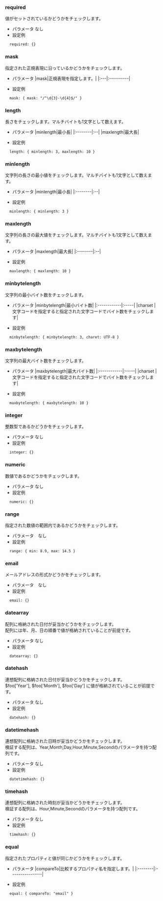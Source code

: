 ### required ###
値がセットされているかどうかをチェックします。

  * パラメータ なし
  * 設定例
```
  required: {}
```

### mask ###
指定された正規表現に沿っているかどうかをチェックします。

  * パラメータ
|mask|正規表現を指定します。|
|:---|:----------|

  * 設定例
```
  mask: { mask: "/^\d{3}-\d{4}$/" }
```

### length ###
長さをチェックします。マルチバイトも1文字として数えます。

  * パラメータ
|minlength|最小長|
|:--------|:--|
|maxlength|最大長|

  * 設定例
```
  length: { minlength: 3, maxlength: 10 }
```

### minlength ###
文字列の長さの最小値をチェックします。マルチバイトも1文字として数えます。

  * パラメータ
|minlength|最小長|
|:--------|:--|

  * 設定例
```
  minlength: { minlength: 3 }
```

### maxlength ###
文字列の長さの最大値をチェックします。マルチバイトも1文字として数えます。

  * パラメータ
|maxlength|最大長|
|:--------|:--|

  * 設定例
```
  maxlength: { maxlength: 10 }
```

### minbytelength ###
文字列の最小バイト数をチェックします。

  * パラメータ
|minbytelength|最小バイト数|
|:------------|:-----|
|charset      |文字コードを指定すると指定された文字コードでバイト数をチェックします|

  * 設定例
```
  minbytelength: { minbytelength: 3, charet: UTF-8 }
```

### maxbytelength ###
文字列の最大バイト数をチェックします。

  * パラメータ
|maxbytelength|最大バイト数|
|:------------|:-----|
|charset      |文字コードを指定すると指定された文字コードでバイト数をチェックします|

  * 設定例
```
  maxbytelength: { maxbytelength: 10 }
```

### integer ###
整数型であるかどうかをチェックします。

  * パラメータ なし
  * 設定例
```
  integer: {}
```

### numeric ###
数値であるかどうかをチェックします。
  * パラメータ なし
  * 設定例
```
  numeric: {}
```

### range ###
指定された数値の範囲内であるかどうかをチェックします。

  * パラメータ　なし
  * 設定例
```
  range: { min: 8.9, max: 14.5 }  
```

### email ###
メールアドレスの形式かどうかをチェックします。

  * パラメータ　なし
  * 設定例
```
  email: {}
```

### datearray ###
配列に格納された日付が妥当かどうかをチェックします。<br />
配列には年、月、日の順番で値が格納されていることが前提です。

  * パラメータ なし
  * 設定例
```
  datearray: {}
```

### datehash ###
連想配列に格納された日付が妥当かどうかをチェックします。<br />
$foo['Year'], $foo['Month'], $foo['Day'] に値が格納されていることが前提です。

  * パラメータ なし
  * 設定例
```
  datehash: {}
```

### datetimehash ###
連想配列に格納された日時が妥当かどうかをチェックします。<br />
検証する配列は、Year,Month,Day,Hour,Minute,Secondのパラメータを持つ配列です。

  * パラメータ なし
  * 設定例
```
  datetimehash: {}
```

### timehash ###
連想配列に格納された時刻が妥当かどうかをチェックします。<br />
検証する配列は、Hour,Minute,Secondのパラメータを持つ配列です。

  * パラメータ なし
  * 設定例
```
  timehash: {}
```

### equal ###
指定されたプロパティと値が同じかどうかをチェックします。

  * パラメータ
|compareTo|比較するプロパティ名を指定します。|
|:--------|:----------------|

  * 設定例
```
  equal: { compareTo: "email" }
```
